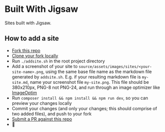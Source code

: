 # Built With Jigsaw

Sites built with Jigsaw.

## How to add a site
- [Fork this repo](https://help.github.com/en/github/getting-started-with-github/fork-a-repo)
- [Clone your fork locally](https://help.github.com/en/github/creating-cloning-and-archiving-repositories/cloning-a-repository)
- Run `./addsite.sh` in the root project directory
- Add a screenshot of your site to `source/assets/images/sites/<your-site-name>.png`, using the same base file name as the markdown file generated by `addsite.sh`. E.g. if your resulting markdown file is `my-site.md`, name your screenshot file `my-site.png`. This file should be 380x210px, PNG-8 not PNG-24, and run through an image optimizer like [ImageOptim](https://imageoptim.com/mac)
- Run `composer install && npm install && npm run dev`, so you can preview your changes locally
- Commit your changes (and only your changes; this should comprise of two added files), and push to your fork
- [Submit a PR against this repo](https://help.github.com/en/github/collaborating-with-issues-and-pull-requests/creating-a-pull-request)
- 🎉
